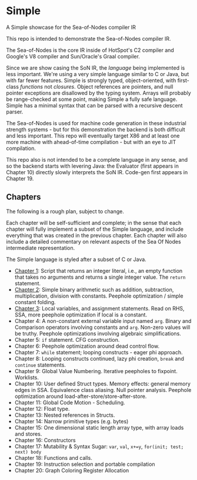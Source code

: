 # Simple
A Simple showcase for the Sea-of-Nodes compiler IR

This repo is intended to demonstrate the Sea-of-Nodes compiler IR.

The Sea-of-Nodes is the core IR inside of HotSpot's C2 compiler
and Google's V8 compiler and Sun/Oracle's Graal compiler.

Since we are show casing the SoN IR, the *language* being implemented is less
important.  We're using a very simple language similar to C or Java, but with
far fewer features.  Simple is strongly typed, object-oriented, with first-
class *functions* not *closures*.  Object references are pointers, and null
pointer exceptions are disallowed by the typing system.  Arrays will probably
be range-checked at some point, making Simple a fully safe language.  Simple
has a minimal syntax that can be parsed with a recursive descent parser.

The Sea-of-Nodes is used for machine code generation in these industrial
strength systems - but for this demonstration the backend is both difficult and
less important.  This repo will eventually target X86 and at least one more
machine with ahead-of-time compilation - but with an eye to JIT compilation.

This repo also is not intended to be a complete language in any sense, and so
the backend starts with levering Java: the Evaluator (first appears in Chapter
10) directly slowly interprets the SoN IR.  Code-gen first appears in Chapter
19.


## Chapters

The following is a rough plan, subject to change.

Each chapter will be self-sufficient and complete; in the sense that each
chapter will fully implement a subset of the Simple language, and include
everything that was created in the previous chapter.  Each chapter will also
include a detailed commentary on relevant aspects of the Sea Of Nodes
intermediate representation.

The Simple language is styled after a subset of C or Java.

* [Chapter 1](docs/chapter01/README.md): Script that returns an integer literal, i.e., an empty function that takes no arguments and returns a single integer value. The `return` statement.
* [Chapter 2](docs/chapter02/README.md): Simple binary arithmetic such as addition, subtraction, multiplication, division
  with constants. Peephole optimization / simple constant folding.
* [Chapter 3](docs/chapter03/README.md): Local variables, and assignment statements. Read on RHS, SSA, more peephole optimization if local is a
  constant.
* Chapter 4: A non-constant external variable input
  named `arg`.  Binary and Comparison operators involving constants and `arg`.
  Non-zero values will be truthy.  Peephole optimizations involving algebraic
  simplifications.
* Chapter 5: `if` statement. CFG construction.
* Chapter 6: Peephole optimization around dead control flow.
* Chapter 7: `while` statement; looping constructs - eager phi approach.
* Chapter 8: Looping constructs continued, lazy phi creation, `break` and `continue` statements.
* Chapter 9: Global Value Numbering. Iterative peepholes to fixpoint. Worklists.
* Chapter 10: User defined Struct types. Memory effects:
  general memory edges in SSA.  Equivalence class aliasing.  Null pointer
  analysis.  Peephole optimization around load-after-store/store-after-store.
* Chapter 11: Global Code Motion - Scheduling.
* Chapter 12: Float type.
* Chapter 13: Nested references in Structs.
* Chapter 14: Narrow primitive types (e.g. bytes)
* Chapter 15: One dimensional static length array type, with array loads and stores.
* Chapter 16: Constructors
* Chapter 17: Mutability & Syntax Sugar: `var`, `val`, `x+=y`, `for(init; test; next) body`
* Chapter 18: Functions and calls.
* Chapter 19: Instruction selection and portable compilation
* Chapter 20: Graph Coloring Register Allocation
